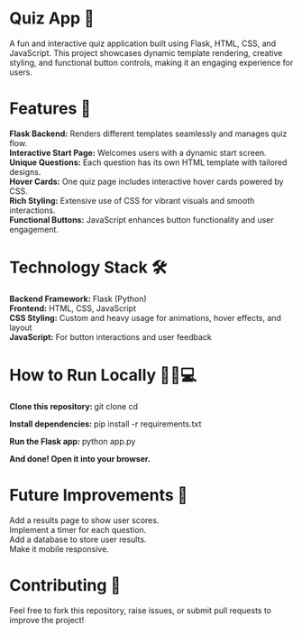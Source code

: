 # Quiz App 🎉  
A fun and interactive quiz application built using Flask, HTML, CSS, and JavaScript. This project showcases dynamic template rendering, creative styling, and functional button controls, making it an engaging experience for users.

# Features 🌟

<b>Flask Backend:</b>
  Renders different templates seamlessly and manages quiz flow. <br>
<b>Interactive Start Page:</b>
  Welcomes users with a dynamic start screen. <br>
<b>Unique Questions:</b>
  Each question has its own HTML template with tailored designs. <br>
<b>Hover Cards:</b>
  One quiz page includes interactive hover cards powered by CSS. <br>
<b>Rich Styling:</b>
  Extensive use of CSS for vibrant visuals and smooth interactions. <br>
<b>Functional Buttons:</b>
  JavaScript enhances button functionality and user engagement.


# Technology Stack 🛠️
<b>Backend Framework:</b> Flask (Python) <br>
<b>Frontend:</b> HTML, CSS, JavaScript <br>
<b>CSS Styling:</b> Custom and heavy usage for animations, hover effects, and layout <br>
<b>JavaScript:</b> For button interactions and user feedback <br>

# How to Run Locally 🏃‍♂️💻

<b> Clone this repository: </b>
git clone <your-repo-link>
cd <repository-folder>

<b> Install dependencies: </b>
pip install -r requirements.txt

<b> Run the Flask app: </b>
python app.py

<b> And done! Open it into your browser. </b>

# Future Improvements 🚀
Add a results page to show user scores. <br>
Implement a timer for each question.<br>
Add a database to store user results. <br>
Make it mobile responsive. <br>

# Contributing 🤝
Feel free to fork this repository, raise issues, or submit pull requests to improve the project!
<br>
